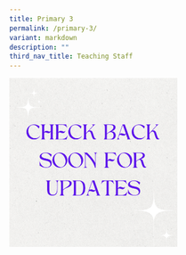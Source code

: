 ```yaml
---
title: Primary 3
permalink: /primary-3/
variant: markdown
description: ""
third_nav_title: Teaching Staff
---
```

<img style="width:60%" src="/images/Check_back_soon_for_updates.png">